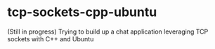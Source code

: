# tcp-sockets-cpp-ubuntu
(Still in progress) Trying to build up a chat application leveraging TCP sockets with C++ and Ubuntu

